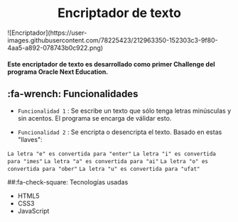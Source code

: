 <h1 align="center"> Encriptador de texto </h1>
![Encriptador](https://user-images.githubusercontent.com/78225423/212963350-152303c3-9f80-4aa5-a892-078743b0c922.png)

<h4 >
Este encriptador de texto es desarrollado como primer Challenge del programa Oracle Next Education.
</h4>

## :fa-wrench: Funcionalidades

- `Funcionalidad 1` :  Se escribe un texto que sólo tenga letras minúsculas y sin acentos. El programa se encarga de válidar esto.

- `Funcionalidad 2` : Se encripta o desencripta el texto. Basado en estas "llaves":

`La letra "e" es convertida para "enter"`
`La letra "i" es convertida para "imes"`
`La letra "a" es convertida para "ai"`
`La letra "o" es convertida para "ober"`
`La letra "u" es convertida para "ufat"`

##:fa-check-square: Tecnologías usadas
- HTML5
- CSS3
- JavaScript
